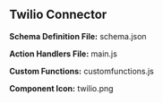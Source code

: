## Twilio Connector

**Schema Definition File:** schema.json

**Action Handlers File:** main.js

**Custom Functions:** customfunctions.js

**Component Icon:** twilio.png